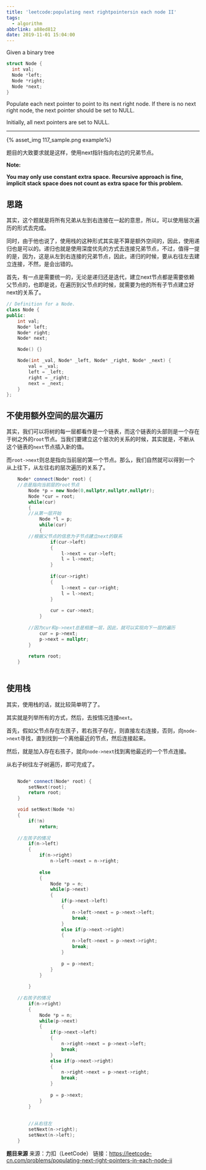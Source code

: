 ```yaml
---
title: 'leetcode:populating next rightpointersin each node II'
tags:
  - algorithm
abbrlink: a88ed812
date: 2019-11-01 15:04:00
---
```


Given a binary tree

```cpp
struct Node {
  int val;
  Node *left;
  Node *right;
  Node *next;
}
```
Populate each next pointer to point to its next right node. If there is no next right node, the next pointer should be set to NULL.

Initially, all next pointers are set to NULL.

<!-- more -->

------

{% asset_img 117_sample.png example%}

题目的大致要求就是这样，使用next指针指向右边的兄弟节点。

**Note:**

**You may only use constant extra space.**
**Recursive approach is fine, implicit stack space does not count as extra space for this problem.**


## 思路

其实，这个题就是将所有兄弟从左到右连接在一起的意思，所以，可以使用层次遍历的形式去完成。

同时，由于他也说了，使用栈的这种形式其实是不算是额外空间的，因此，使用递归也是可以的。递归也就是使用深度优先的方式去连接兄弟节点，不过，值得一提的是，因为，这是从左到右连接的兄弟节点，因此，递归的时候，要从右往左去建立连接，不然，是会出错的。

首先，有一点是需要统一的，无论是递归还是迭代，建立next节点都是需要依赖父节点的，也即是说，在遍历到父节点的时候，就需要为他的所有子节点建立好next的关系了。

```cpp
// Definition for a Node.
class Node {
public:
    int val;
    Node* left;
    Node* right;
    Node* next;

    Node() {}

    Node(int _val, Node* _left, Node* _right, Node* _next) {
        val = _val;
        left = _left;
        right = _right;
        next = _next;
    }
};
```

## 不使用额外空间的层次遍历

其实，我们可以将树的每一层都看作是一个链表，而这个链表的头部则是一个存在于树之外的`root`节点。当我们要建立这个层次的关系的时候，其实就是，不断从这个链表的`next`节点插入新的值。

而`root->next`则总是指向当前层的第一个节点。那么，我们自然就可以得到一个从上往下，从左往右的层次遍历的关系了。

```cpp
    Node* connect(Node* root) {
	//总是指向当前层的root节点
        Node *p = new Node(0,nullptr,nullptr,nullptr);
        Node *cur = root;
        while(cur)
        {
	    //从第一层开始
            Node *l = p;
            while(cur)
            {
		//根据父节点的信息为子节点建立next的联系
                if(cur->left)
                {
                    l->next = cur->left;
                    l = l->next;
                }
                
                if(cur->right)
                {
                    l->next = cur->right;
                    l = l->next;
                }
                
                cur = cur->next;
            }
       	    
	    //因为cur和p->next总是相差一层，因此，就可以实现向下一层的遍历
            cur = p->next;
            p->next = nullptr;
        }
        
        return root;
    }
    
```

## 使用栈

其实，使用栈的话，就比较简单明了了。

其实就是列举所有的方式，然后，去按情况连接`next`。

首先，假如父节点存在左孩子，若右孩子存在，则直接左右连接，否则，向`node->next`寻找，直到找到一个离他最近的节点，然后连接起来。

然后，就是加入存在右孩子，就向`node->next`找到离他最近的一个节点连接。

从右子树往左子树遍历，即可完成了。

```cpp

    Node* connect(Node* root) {
        setNext(root);
        return root;
    }

    void setNext(Node *n)
    {
        if(!n)
            return;
        
	//左孩子的情况
        if(n->left)
        {
            if(n->right)
                n->left->next = n->right;
            
            else
            {
                Node *p = n;
                while(p->next)
                {
                    if(p->next->left)
                    {
                        n->left->next = p->next->left;
                        break;
                    }
                    else if(p->next->right)
                    {
                        n->left->next = p->next->right;
                        break;
                    }
                    
                    p = p->next;
                }
            }
            
        }
        
	//右孩子的情况
        if(n->right)
        {
            Node *p = n;
            while(p->next)
            {
                if(p->next->left)
                {
                    n->right->next = p->next->left;
                    break;
                }
                else if(p->next->right)
                {
                    n->right->next = p->next->right;
                    break;
                }
                
                p = p->next;
            }
        }
            
        
        //从右往左
        setNext(n->right);
        setNext(n->left);
    }
```

**题目来源**
来源：力扣（LeetCode）
链接：https://leetcode-cn.com/problems/populating-next-right-pointers-in-each-node-ii

